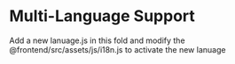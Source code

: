 # Multi-Language Support
Add a new lanuage.js in this fold and modify the @frontend/src/assets/js/i18n.js to activate the new lanuage
